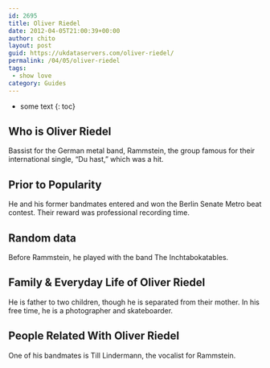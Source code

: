```yaml
---
id: 2695
title: Oliver Riedel
date: 2012-04-05T21:00:39+00:00
author: chito
layout: post
guid: https://ukdataservers.com/oliver-riedel/
permalink: /04/05/oliver-riedel
tags:
 - show love
category: Guides
---
```


* some text
{: toc}
          
          
## Who is  Oliver Riedel
                  
                  
                  
Bassist for the German metal band, Rammstein, the group famous for their international single, &#8220;Du hast,&#8221; which was a hit.
                  
                
                
                
## Prior to Popularity 
                  
                  
                  
He and his former bandmates entered and won the Berlin Senate Metro beat contest. Their reward was professional recording time.
                  
                
                
                
## Random data 
                  
                  
                  
Before Rammstein, he played with the band The Inchtabokatables.
                  
                
                
                
## Family & Everyday Life of Oliver Riedel
                  
                  
                  
He is father to two children, though he is separated from their mother. In his free time, he is a photographer and skateboarder.
                  
                
                
                
## People Related With  Oliver Riedel
                  
                  
                  
One of his bandmates is Till Lindermann, the vocalist for Rammstein.
                  
                
              
            
          
          
          
    
    
  
